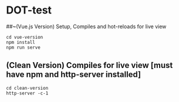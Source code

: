 # DOT-test

##~(Vue.js Version) Setup, Compiles and hot-reloads for live view
```
cd vue-version
npm install
npm run serve

```

## (Clean Version) Compiles for live view [must have npm and http-server installed]
```
cd clean-version
http-server -c-1

```
